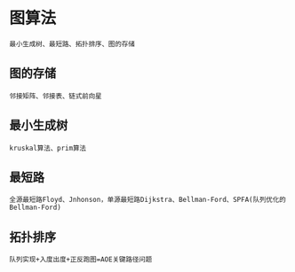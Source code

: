 # 图算法
    最小生成树、最短路、拓扑排序、图的存储
## 图的存储
    邻接矩阵、邻接表、链式前向星
## 最小生成树
    kruskal算法、prim算法
## 最短路  
    全源最短路Floyd、Jnhonson，单源最短路Dijkstra、Bellman-Ford、SPFA(队列优化的Bellman-Ford)
## 拓扑排序
    队列实现+入度出度+正反跑图=AOE关键路径问题
